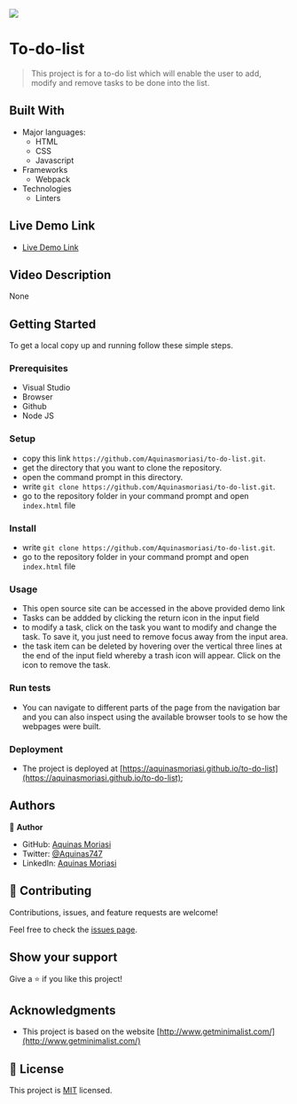 
![](https://img.shields.io/badge/Microverse-blueviolet)
# To-do-list


> This project is for a to-do list which will enable the user to add, modify and remove tasks to be done into the list.


## Built With

- Major languages:
  - HTML
  - CSS
  - Javascript
- Frameworks
  - Webpack
- Technologies
  - Linters

## Live Demo Link

- [Live Demo Link](https://aquinasmoriasi.github.io/to-do-list/)

## Video Description 
None

## Getting Started

To get a local copy up and running follow these simple steps.

### Prerequisites
- Visual Studio
- Browser
- Github
- Node JS

### Setup
- copy this link `https://github.com/Aquinasmoriasi/to-do-list.git`.
- get the directory that you want to clone the repository.
- open the command prompt in this directory.
- write `git clone https://github.com/Aquinasmoriasi/to-do-list.git`.
- go to the repository folder in your command prompt and open `index.html` file
### Install
- write `git clone https://github.com/Aquinasmoriasi/to-do-list.git`.
- go to the repository folder in your command prompt and open `index.html` file
### Usage
- This open source site can be accessed in the above provided demo link
- Tasks can be addded by clicking the return icon in the input field
- to modify a task, click on the task you want to modify and change the task. To save it, you just need to remove focus away from the input area.
- the task item can be deleted by hovering over the vertical three lines at the end of the input field whereby a trash icon will appear. Click on the icon to remove the task.
### Run tests
- You can navigate to different parts of the page from the navigation bar and you can also inspect using the available browser tools to se how the webpages were built.
### Deployment
- The project is deployed at [https://aquinasmoriasi.github.io/to-do-list](https://aquinasmoriasi.github.io/to-do-list);

## Authors

👤 **Author**

- GitHub: [Aquinas Moriasi](https://github.com/Aquinasmoriasi)
- Twitter: [@Aquinas747](twitter.com/aquinas747)
- LinkedIn: [Aquinas Moriasi](https://linkedin.com/in/linkedinhandle)

## 🤝 Contributing

Contributions, issues, and feature requests are welcome!

Feel free to check the [issues page](https://github.com/Aquinasmoriasi/to-do-list/issues).

## Show your support

Give a ⭐️ if you like this project!

## Acknowledgments
- This project is based on the website [http://www.getminimalist.com/](http://www.getminimalist.com/)

## 📝 License

This project is [MIT](./LICENSE) licensed.
